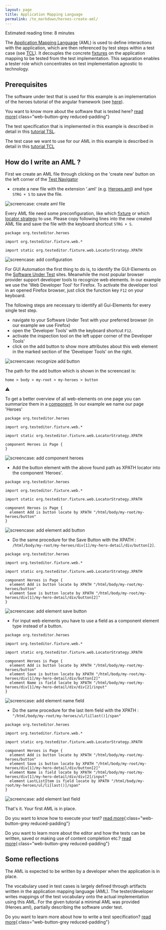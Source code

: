 ```yaml
---
layout: page
title: Application Mapping Language
permalink: /te_markdown/heroes-create-aml/
---
```


Estimated reading time: 8 minutes

The [Application Mapping Language](/te_markdown/terminology#application-mapping-language) (AML) is used to define interactions with the application, which are then referenced by test steps within a test case (see [TCL](/te_markdown/terminology#test-case-language)). It decouples the concrete [fixtures](/te_markdown/terminology#test-fixture) on the application mapping to be tested from the test implementation. This separation enables a tester role which concentrates on test implementation agnostic to technology.

## Prerequisites

The software under test that is used for this example is an implementation of the heroes tutorial of the angular framework (see [here](https://angular.io/tutorial)).

You want to know more about the software that is tested here? [read more](/te_markdown/sut-heroes){:class="web-button-grey reduced-padding"}

The test specification that is implemented in this example is described in detail in this [tutorial TSL](/te_markdown/heroes-create-spec).

The test case we want to use for our AML in this example is described in detail in this [tutorial TCL](/te_markdown/heroes-create-testcase) 

## How do I write an AML ?

First we create an AML file through clicking on the 'create new' button on the left corner of the [Test Navigator](/te_markdown/terminology#test-navigator) 
- create a new file with the extension '.aml' (e.g. [Heroes.aml](https://github.com/test-editor/language-examples/blob/tutorial/hero-create-testcase/src/test/java/org/testeditor/heroes/Heroes.aml)) and type ```STRG + S``` to save the file.

![screencase: create aml file](/images/tutorial/tutorial_create_aml_file.gif "screencast: create aml file")

Every AML file need some preconfiguration, like which [fixture](/te_markdown/terminology#test-fixture) or which [locator strategy](/te_markdown/terminology#locator-strategy) to use. Please copy following lines into the new created AML file and save the file with the keyboard shortcut ```STRG + S```.

```
package org.testeditor.heroes

import org.testeditor.fixture.web.*

import static org.testeditor.fixture.web.LocatorStrategy.XPATH

```
![screencase: add configuration](/images/tutorial/tutorial_create_aml_file_copy_configuration.gif "screencast: add configuration")

For GUI Automation the first thing to do is, to identify the GUI-Elements on the [Software Under Test](/te_markdown/terminology#software-under-test) sites. Meanwhile the most popular browser provider support developer tools to recognize web elements. In our example we use the 'Web Developer Tool' for Firefox. To activate the developer tool in an opened Firefox browser, just click the function key `F12` on your keyboard.    

The following steps are necessary to identify all Gui-Elements for every single test step.
- navigate to your Software Under Test with your preferred browser (in our example we use Firefox)
- open the 'Developer Tools' with the keyboard  shortcut `F12`.
- activate the inspection tool on the left upper corner of the Developer Tools' 
- click on the add button to show more attributes about this web element in the marked section of the 'Developer Tools' on the right. 

![screencase: recognize add button](/images/tutorial/tutorial_identify_add_button.gif "screencast: recognize add button")

The path for the add button which is shown in the screencast is:

`home > body > my-root > my-heroes > button`

:warning:

To get a better overview of all web-elements on one page you can summarize them in a [component](/te_markdown/terminology#component). In our example we name our page 'Heroes'   

```
package org.testeditor.heroes

import org.testeditor.fixture.web.*

import static org.testeditor.fixture.web.LocatorStrategy.XPATH

component Heroes is Page {
}
```

![screencase: add component heroes](/images/tutorial/tutorial_create_aml_file_component_heroes.gif "screencast: add component heroes")

- Add the button element with the above found path as XPATH locator into the component 'Heroes'.

```
package org.testeditor.heroes

import org.testeditor.fixture.web.*

import static org.testeditor.fixture.web.LocatorStrategy.XPATH

component Heroes is Page {
  element Add is button locate by XPATH "/html/body/my-root/my-heroes/button"
}
```

![screencase: add element add button](/images/tutorial/tutorial_create_aml_file_element_ADD.gif "screencast: add element add button")

- Do the same procedure for the Save Button with the XPATH : `/html/body/my-root/my-heroes/div[1]/my-hero-detail/div/button[2]`.  

```
package org.testeditor.heroes

import org.testeditor.fixture.web.*

import static org.testeditor.fixture.web.LocatorStrategy.XPATH

component Heroes is Page {
  element Add is button locate by XPATH "/html/body/my-root/my-heroes/button"
  element Save is button locate by XPATH "/html/body/my-root/my-heroes/div[1]/my-hero-detail/div/button[2]"
}
```

![screencase: add element save button](/images/tutorial/tutorial_create_aml_file_element_SAVE.gif "screencast: add element save button")

- For input web elements you have to use a field as a component element type instead of a button.

```
package org.testeditor.heroes

import org.testeditor.fixture.web.*

import static org.testeditor.fixture.web.LocatorStrategy.XPATH

component Heroes is Page {
  element Add is button locate by XPATH "/html/body/my-root/my-heroes/button"
  element Save is button locate by XPATH "/html/body/my-root/my-heroes/div[1]/my-hero-detail/div/button[2]"
  element Name is field locate by XPATH "/html/body/my-root/my-heroes/div[1]/my-hero-detail/div/div[2]/input"
}
```

![screencase: add element name field](/images/tutorial/tutorial_create_aml_file_element_NAME.gif "screencast: add element name field")

- Do the same procedure for the last item field with the XPATH : `"/html/body/my-root/my-heroes/ul/li[last()]/span"`

```
package org.testeditor.heroes

import org.testeditor.fixture.web.*

import static org.testeditor.fixture.web.LocatorStrategy.XPATH

component Heroes is Page {
  element Add is button locate by XPATH "/html/body/my-root/my-heroes/button"
  element Save is button locate by XPATH "/html/body/my-root/my-heroes/div[1]/my-hero-detail/div/button[2]"
  element Name is field locate by XPATH "/html/body/my-root/my-heroes/div[1]/my-hero-detail/div/div[2]/input"
  element LastListItem is field locate by XPATH "/html/body/my-root/my-heroes/ul/li[last()]/span"
}
```

![screencase: add element last field](/images/tutorial/tutorial_create_aml_file_element_FIELD.gif "screencast: add element last field")


That's it. Your first AML is in place. 

Do you want to know how to execute your test? 
[read more](/te_markdown/heroes-create-testcase-execution){:class="web-button-grey reduced-padding"}

Do you want to learn more about the editor and how the tests can be written, saved or making use of content completion etc.?
[read more](/te_markdown/heroes-create-testcase-editor){:class="web-button-grey reduced-padding"}

## Some reflections

The AML is expected to be written by a developer when the application is in place. 

The vocabulary used in test cases is largely defined through artifacts written in the application mapping language (AML). The tester/developer writes mappings of the test vocabulary onto the actual implementation using this AML.
For the given tutorial a minimal AML was provided (Heroes.aml), partially describing the software under test.


Do you want to learn more about how to write a test specification?
[read more](/te_markdown/heroes-create-spec){:class="web-button-grey reduced-padding"}
